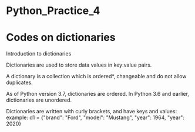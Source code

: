 # Python_Practice_4
# Codes on dictionaries
Introduction to dictionaries

Dictionaries are used to store data values in key:value pairs.

A dictionary is a collection which is ordered*, changeable and do not allow duplicates.

As of Python version 3.7, dictionaries are ordered. In Python 3.6 and earlier, dictionaries are unordered.

Dictionaries are written with curly brackets, and have keys and values:
example: d1 = {"brand": "Ford", "model": "Mustang", "year": 1964, "year": 2020}

